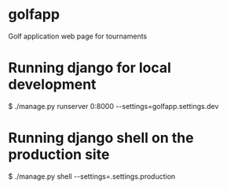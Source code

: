 golfapp
=======

Golf application web page for tournaments


# Running django for local development
$ ./manage.py runserver 0:8000 --settings=golfapp.settings.dev

# Running django shell on the production site
$ ./manage.py shell --settings=.settings.production

